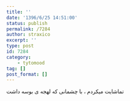 ```yaml
---
title: ''
date: '1396/6/25 14:51:00'
status: publish
permalink: /7284
author: straxico
excerpt: ''
type: post
id: 7284
category:
    - tytomood
tag: []
post_format: []
---
```

تماشایت میکردم ، با چشمانی که لهجه ی بوسه داشت